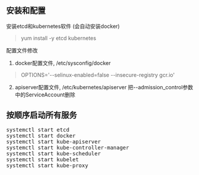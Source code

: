 ## 安装和配置

安装etcd和kubernetes软件 (会自动安装docker)
> yum install -y etcd kubernetes

配置文件修改
1. docker配置文件, /etc/sysconfig/docker
> OPTIONS='--selinux-enabled=false --insecure-registry gcr.io'
2. apiserver配置文件, /etc/kubernetes/apiserver
把--admission_control参数中的ServiceAccount删除

## 按顺序启动所有服务
<pre>
systemctl start etcd
systemctl start docker
systemctl start kube-apiserver
systemctl start kube-controller-manager
systemctl start kube-scheduler
systemctl start kubelet
systemctl start kube-proxy
</pre>

